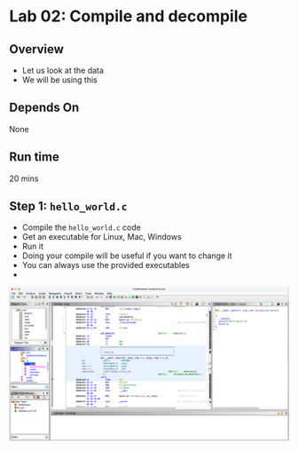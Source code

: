 # Lab 02: Compile and decompile

## Overview
* Let us look at the data
* We will be using this 

## Depends On
None

## Run time
20 mins

## Step 1: `hello_world.c`

* Compile the `hello_world.c` code
* Get an executable for Linux, Mac, Windows
* Run it
* Doing your compile will be useful if you want to change it
* You can always use the provided executables
* 
![](../images/02.png)

